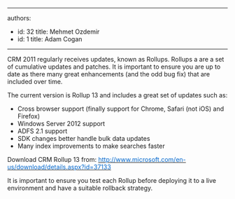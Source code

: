 

---
authors:
  - id: 32
    title: Mehmet Ozdemir
  - id: 1
    title: Adam Cogan
---




<span class='intro'> CRM 2011 regularly receives updates, known as Rollups. Rollups a are a set of cumulative updates and patches. It is important to ensure you are up to date as there many great enhancements (and the odd bug fix) that are included over time.  </span>

<p>​The current version is Rollup 13 and includes a great set of updates such as&#58;</p><ul><li>Cross browser support (finally support for Chrome, Safari (not iOS) and Firefox)</li><li>Windows Server 2012 support</li><li>ADFS 2.1 support</li><li>SDK changes better handle bulk data updates</li><li>Many index improvements to make searches faster</li></ul><p>Download CRM Rollup 13 from&#58; <a href="http&#58;//www.microsoft.com/en-us/download/details.aspx?id=37133"><span style="text-decoration&#58;underline;"><font color="#0066cc">http&#58;//www.microsoft.com/en-us/download/details.aspx?id=37133</font></span></a></p><p>It is important to ensure you test each Rollup before deploying it to a live environment and have a suitable rollback strategy.</p><p>&#160;</p>


